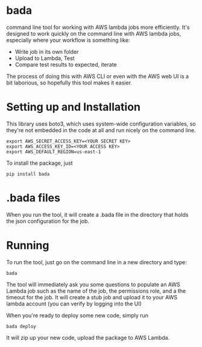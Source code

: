 # bada
command line tool for working with AWS lambda jobs more efficiently. It's designed to work quickly on the command line with AWS lambda jobs, especially where your workflow is something like:

* Write job in its own folder
* Upload to Lambda, Test
* Compare test results to expected, iterate

The process of doing this with AWS CLI or even with the AWS web UI is a bit laborious, so hopefully this tool makes it easier.

Setting up and Installation
===============

This library uses boto3, which uses system-wide configuration variables, so they're not embedded in the code at all and run nicely on the command line.

```
export AWS_SECRET_ACCESS_KEY=<YOUR SECRET KEY>
export AWS_ACCESS_KEY_ID=<YOUR ACCESS KEY>
export AWS_DEFAULT_REGION=us-east-1
```

To install the package, just 

```
pip install bada
```

.bada files
==================
When you run the tool, it will create a .bada file in the directory that holds the json configuration for the job.

Running
===============
To run the tool, just go on the command line in a new directory and type:

```
bada
```

The tool will immediately ask you some questions to populate an AWS Lambda job such as the name of the job, the permissions role, and a the timeout for the job. It will create a stub job and upload it to your AWS lambda account (you can verify by logging into the UI)

When you're ready to deploy some new code, simply run

```
bada deploy
```

It will zip up your new code, upload the package to AWS Lambda.
